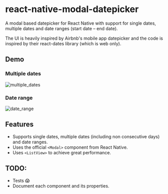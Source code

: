 # react-native-modal-datepicker
A modal based datepicker for React Native with support for single dates, multiple dates and date ranges (start date – end date).

The UI is heavily inspired by Airbnb's mobile app datepicker and the code is inspired by their react-dates library (which is web only).

## Demo

### Multiple dates
![multiple_dates](https://cloud.githubusercontent.com/assets/855995/25286476/2e115278-26be-11e7-9542-d044d5c47260.gif)

### Date range
![date_range](https://cloud.githubusercontent.com/assets/855995/25286483/32e848ec-26be-11e7-87f2-4ea9caf7130c.gif)

## Features
* Supports single dates, multiple dates (including non consecutive days) and date ranges.
* Uses the official `<Modal>` component from React Native.
* Uses `<ListView>` to achieve great performance.

## TODO:
* Tests 😱
* Document each component and its properties.
